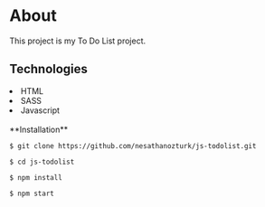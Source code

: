 <h1>About</h1>
<p>This project is my To Do List project.</p>

<h2>Technologies</h2>

<li>HTML</li>
<li>SASS</li>
<li>Javascript</li>

<br>
**Installation**

 `$ git clone https://github.com/nesathanozturk/js-todolist.git`

 `$ cd js-todolist`
 
 `$ npm install `
 
 `$ npm start`


